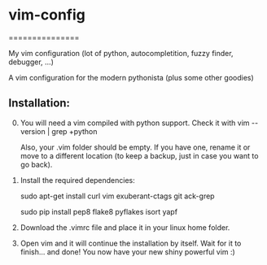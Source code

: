 # vim-config
===============

My vim configuration (lot of python, autocompletition, fuzzy finder, debugger, ...)

A vim configuration for the modern pythonista (plus some other goodies)

Installation:
--------------

0) You will need a vim compiled with python support. Check it with vim --version | grep +python

    Also, your .vim folder should be empty. If you have one, rename it or move to a different location (to keep a backup, just      in case you want to go back).

1) Install the required dependencies:
    
    sudo apt-get install curl vim exuberant-ctags git ack-grep
    
    sudo pip install pep8 flake8 pyflakes isort yapf

2) Download the .vimrc file and place it in your linux home folder.

3) Open vim and it will continue the installation by itself. Wait for it to finish... and done! You now have your new shiny powerful vim :)

